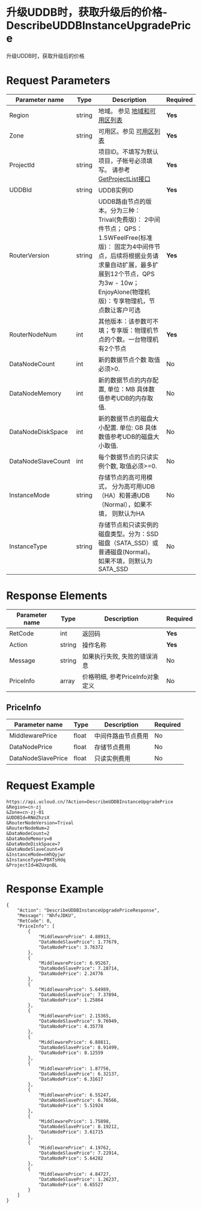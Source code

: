 # 升级UDDB时，获取升级后的价格-DescribeUDDBInstanceUpgradePrice

升级UDDB时，获取升级后的价格

# Request Parameters
|Parameter name|Type|Description|Required|
|---|---|---|---|
|Region|string|地域。 参见 [地域和可用区列表](api/summary/regionlist)|**Yes**|
|Zone|string|可用区。参见 [可用区列表](api/summary/regionlist)|**Yes**|
|ProjectId|string|项目ID。不填写为默认项目，子帐号必须填写。 请参考[GetProjectList接口](api/summary/get_project_list)|**Yes**|
|UDDBId|string|UDDB实例ID|**Yes**|
|RouterVersion|string|UDDB路由节点的版本。分为三种： Trival(免费版)： 2中间件节点； QPS：1.5WFeelFree(标准版)： 固定为4中间件节点，后续将根据业务请求量自动扩展，最多扩展到12个节点，QPS为3w - 10w；EnjoyAlone(物理机版)：专享物理机，节点数让客户可选|**Yes**|
|RouterNodeNum|int|其他版本：该参数可不填；专享版：物理机节点的个数。一台物理机有2个节点|**Yes**|
|DataNodeCount|int|新的数据节点个数 取值必须>0.|No|
|DataNodeMemory|int|新的数据节点的内存配置, 单位：MB 具体数值参考UDB的内存取值.|No|
|DataNodeDiskSpace|int|新的数据节点的磁盘大小配置. 单位: GB 具体数值参考UDB的磁盘大小取值.|No|
|DataNodeSlaveCount|int|每个数据节点的只读实例个数, 取值必须>=0.|No|
|InstanceMode|string|存储节点的高可用模式， 分为高可用UDB（HA）和普通UDB（Normal），如果不填， 则默认为HA|No|
|InstanceType|string|存储节点和只读实例的磁盘类型。分为：SSD磁盘（SATA_SSD）或普通磁盘(Normal)。 如果不填，则默认为SATA_SSD|No|

# Response Elements
|Parameter name|Type|Description|Required|
|---|---|---|---|
|RetCode|int|返回码|**Yes**|
|Action|string|操作名称|**Yes**|
|Message|string|如果执行失败, 失败的错误消息|No|
|PriceInfo|array|价格明细, 参考PriceInfo对象定义|No|

## PriceInfo
|Parameter name|Type|Description|Required|
|---|---|---|---|
|MiddlewarePrice|float|中间件路由节点费用|No|
|DataNodePrice|float|存储节点费用|No|
|DataNodeSlavePrice|float|只读实例费用|No|

# Request Example
```
https://api.ucloud.cn/?Action=DescribeUDDBInstanceUpgradePrice
&Region=cn-zj
&Zone=cn-zj-01
&UDDBId=RNmZhzsX
&RouterNodeVersion=Trival
&RouterNodeNum=2
&DataNodeCount=2
&DataNodeMemory=8
&DataNodeDiskSpace=7
&DataNodeSlaveCount=9
&InstanceMode=nHhQyjwr
&InstanceType=PBXTsHdq
&ProjectId=WZUxpnBL
```

# Response Example
```
{
    "Action": "DescribeUDDBInstanceUpgradePriceResponse", 
    "Message": "NhfvJDKU", 
    "RetCode": 0, 
    "PriceInfo": [
        {
            "MiddlewarePrice": 4.88913, 
            "DataNodeSlavePrice": 1.77679, 
            "DataNodePrice": 3.76372
        }, 
        {
            "MiddlewarePrice": 6.95267, 
            "DataNodeSlavePrice": 7.28714, 
            "DataNodePrice": 2.24776
        }, 
        {
            "MiddlewarePrice": 5.64989, 
            "DataNodeSlavePrice": 7.37894, 
            "DataNodePrice": 1.25864
        }, 
        {
            "MiddlewarePrice": 2.15365, 
            "DataNodeSlavePrice": 9.76949, 
            "DataNodePrice": 4.35778
        }, 
        {
            "MiddlewarePrice": 6.88811, 
            "DataNodeSlavePrice": 8.91499, 
            "DataNodePrice": 8.12559
        }, 
        {
            "MiddlewarePrice": 1.87756, 
            "DataNodeSlavePrice": 6.32137, 
            "DataNodePrice": 6.31617
        }, 
        {
            "MiddlewarePrice": 6.55247, 
            "DataNodeSlavePrice": 6.76566, 
            "DataNodePrice": 5.51924
        }, 
        {
            "MiddlewarePrice": 1.75898, 
            "DataNodeSlavePrice": 8.19212, 
            "DataNodePrice": 3.61715
        }, 
        {
            "MiddlewarePrice": 4.19762, 
            "DataNodeSlavePrice": 7.22914, 
            "DataNodePrice": 5.64282
        }, 
        {
            "MiddlewarePrice": 4.84727, 
            "DataNodeSlavePrice": 1.26237, 
            "DataNodePrice": 6.65527
        }
    ]
}
```

